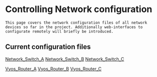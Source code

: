 # Controlling Network configuration

```
This page covers the network configuration files of all network devices so far in the project. Additionally web-interfaces to configurate remotely will briefly be introduced. 
```

## Current configuration files

[Network_Switch_A](/documentation/E12/Config_files/SwitchA.cfg)
[Network_Switch_B](/documentation/E12/Config_files/SwitchB.cfg)
[Network_Switch_C](/documentation/E12/Config_files/SwitchC.cfg)

[Vyos_Router_A](/documentation/E12/Config_files/RouterA.cfg)
[Vyos_Router_B](/documentation/E12/Config_files/RouterB.cfg)
[Vyos_Router_C](/documentation/E12/Config_files/RouterC.cfg)


